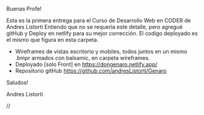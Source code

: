 Buenas Profe!

Esta es la primera entrega para el Curso de Desarrollo Web en CODER de Andres Listorti
Entiendo que no se requería este detalle, pero agregué gitHub y Deploy en netlify para su mejor corrección.
El codigo deployado es el mismo que figura en esta carpeta.

- Wireframes de vistas escritorio y mobiles, todos juntos en un mismo .bmpr armados con balsamic, en carpeta wireframes.
- Deployado [solo Front] en https://dongenaro.netlify.app/
- Repositorio gitHub https://github.com/andresListorti/Genaro


Saludos!

Andres Listorti

//




